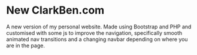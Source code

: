 # New ClarkBen.com
A new version of my personal website. Made using Bootstrap and PHP and customised with some js to improve the navigation, specifically smooth animated nav transitions and a changing navbar depending on where you are in the page.
